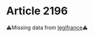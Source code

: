 # Article 2196

⚠️Missing data from [legifrance](https://www.legifrance.gouv.fr/codes/article_lc/LEGIARTI000006446963)⚠️